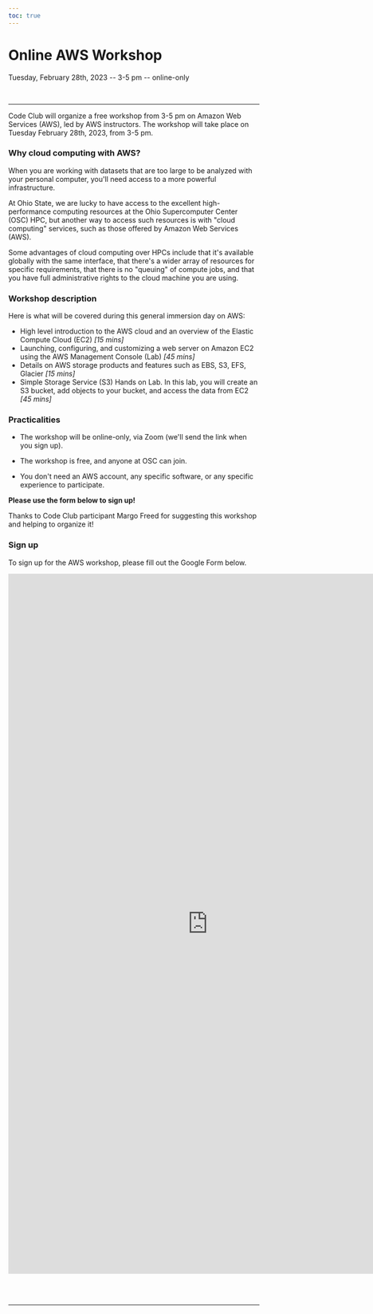 ```yaml
---
toc: true
---
```


# Online AWS Workshop

Tuesday, February 28th, 2023 -- 3-5 pm -- online-only

<br>

----

Code Club will organize a free workshop from 3-5 pm on Amazon Web Services (AWS),
led by AWS instructors.
The workshop will take place on Tuesday February 28th, 2023, from 3-5 pm.

### Why cloud computing with AWS?

When you are working with datasets that are too large to be analyzed with your
personal computer,
you'll need access to a more powerful infrastructure.

At Ohio State, we are lucky to have access to the excellent high-performance
computing resources at the Ohio Supercomputer Center (OSC) HPC,
but another way to access such resources is with "cloud computing" services,
such as those offered by Amazon Web Services (AWS).

Some advantages of cloud computing over HPCs include that it's available
globally with the same interface,
that there's a wider array of resources for specific requirements,
that there is no "queuing" of compute jobs,
and that you have full administrative rights to the cloud machine you are using.

### Workshop description

Here is what will be covered during this general immersion day on AWS:

- High level introduction to the AWS cloud and an overview of the
  Elastic Compute Cloud (EC2) _[15 mins]_
- Launching, configuring, and customizing a web server on Amazon EC2 using the
  AWS Management Console (Lab) _[45 mins]_
- Details on AWS storage products and features such as EBS, S3, EFS, Glacier _[15 mins]_
- Simple Storage Service (S3) Hands on Lab.
  In this lab, you will create an S3 bucket,
  add objects to your bucket, and access the data from EC2 _[45 mins]_

### Practicalities

- The workshop will be online-only, via Zoom
  (we'll send the link when you sign up).

- The workshop is free, and anyone at OSC can join.

- You don't need an AWS account, any specific software,
  or any specific experience to participate.

**Please use the form below to sign up!**

Thanks to Code Club participant Margo Freed for suggesting this workshop
and helping to organize it!

### Sign up

To sign up for the AWS workshop, please fill out the Google Form below.

<iframe src="https://docs.google.com/forms/d/e/1FAIpQLSfX3OdSi5z7V6uPc1mwnj5NMZjIlEe_bvdfWE4XOZkCzrfdhA/viewform?embedded=true" width="800" height="1404" frameborder="0" marginheight="0" marginwidth="0">Loading…</iframe>

<br> <br>

----
